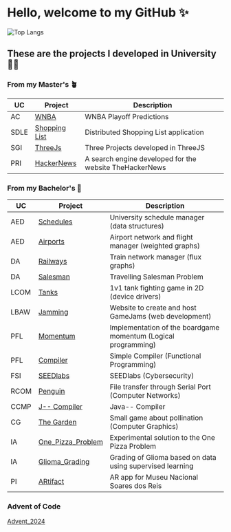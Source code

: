 # Hello, welcome to my GitHub ✨

![Top Langs](https://github-readme-stats.vercel.app/api/top-langs/?username=ArturAlb&theme=tokyonight&exclude_repo=Project-LCOM-MinixSurfers,Project-LCOM-Cuphead,Project-Comp-JmmCompiler,Project-AC-Basketball&include_all_commits=true)

## These are the projects I developed in University 🧑‍🎓

### From my Master's 🪴

| UC   | Project   |Description   |
|------|-----------|--------------|
|AC|[WNBA](https://github.com/ArturAlb/AC-WNBA)|WNBA Playoff Predictions|
|SDLE|[Shopping List](https://github.com/ArturAlb/SDLE-24-25)|Distributed Shopping List application|
|SGI|[ThreeJs](https://github.com/ArturAlb/SGI)|Three Projects developed in ThreeJS|
|PRI|[HackerNews](https://github.com/ArturAlb/PRI-Search_Engine)|A search engine developed for the website TheHackerNews|

### From my Bachelor's 🌱

| UC   | Project   |Description   |
|------|-----------|--------------|
|AED   |[Schedules](https://github.com/ArturAlb/AED-Schedules)  |University schedule manager (data structures)|
|AED   |[Airports](https://github.com/ArturAlb/AED-Airlines)   |Airport network and flight manager (weighted graphs)|
|DA    |[Railways](https://github.com/ArturAlb/DA-Railways)     |Train network manager (flux graphs)|
|DA    |[Salesman](https://github.com/ArturAlb/DA-Travelling_Salesman)   |Travelling Salesman Problem|
|LCOM  |[Tanks](https://github.com/ArturAlb/lcom-22-23) |1v1 tank fighting game in 2D (device drivers)|
|LBAW  |[Jamming](https://github.com/ArturAlb/LBAW-23-24)    |Website to create and host GameJams (web development)|
|PFL  |[Momentum](https://github.com/ArturAlb/PFL)    |Implementation of the boardgame momentum (Logical programming)|
|PFL  |[Compiler](https://github.com/ArturAlb/PFL-Project-2)    |Simple Compiler (Functional Programming)|
|FSI  |[SEEDlabs](https://github.com/ArturAlb/FSI-SEED-LABS-)    |SEEDlabs (Cybersecurity)|
|RCOM   |[Penguin](https://github.com/ArturAlb/RCOM)    |File transfer through Serial Port (Computer Networks)|
|CCMP|[J-- Compiler](https://github.com/ArturAlb/Compiladores-24-25)|Java-- Compiler|
|CG|[The Garden](https://github.com/ArturAlb/cg-23-24)|Small game about pollination (Computer Graphics)|
|IA|[One_Pizza_Problem](https://github.com/ArturAlb/IA-One_Pizza_Problem)|Experimental solution to the One Pizza Problem|
|IA|[Glioma_Grading](https://github.com/ArturAlb/IA-Glioma_Grading)|Grading of Glioma based on data using supervised learning|
|PI|[ARtifact](https://github.com/ArturAlb/PI-24-25)|AR app for Museu Nacional Soares dos Reis|

### Advent of Code
[Advent_2024](https://github.com/ArturAlb/Advent_of_code_24)
